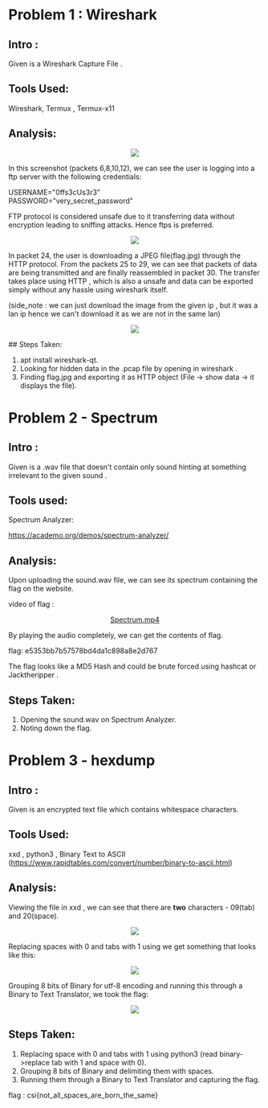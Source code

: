 # Problem 1 : Wireshark
## Intro :
Given is a Wireshark Capture File .
## Tools Used: 
Wireshark, Termux , Termux-x11
## Analysis:

<p align="center" width="100%">
    <img src="https://github.com/TBA5854/Cyber_security_questions/blob/main/resources/PurpleBlock.jpg?raw=true">
</p>

In this screenshot (packets 6,8,10,12), we can see the user is logging into a ftp server with the following credentials:  

USERNAME="0ffs3cUs3r3"  
PASSWORD="very_secret_password"  

FTP protocol is considered unsafe due to it transferring data without encryption leading to sniffing attacks. Hence ftps is preferred.

<p align="center" width="100%">
    <img src="https://github.com/TBA5854/Cyber_security_questions/blob/main/resources/GreenBlock.jpg?raw=true">
</p>

In packet 24, the user is downloading a JPEG file(flag.jpg) through the HTTP protocol. From the packets 25 to 29, we can see that packets of data are being transmitted and are finally reassembled in packet 30. The transfer takes place using HTTP , which is also a unsafe and data can be exported simply without any hassle using wireshark itself.

(side_note : we can just download the image from the given ip , but it was a lan ip hence we can't download it as we are not in the same lan)

<p align="center" width="100%">
    <img src="https://github.com/TBA5854/Cyber_security_questions/blob/main/resources/pcap_flag.jpg?raw=true">
</p>
## Steps Taken:

1. apt install wireshark-qt.
2. Looking for hidden data in the .pcap file by opening in wireshark .
3. Finding flag.jpg and exporting it as HTTP object (File -> show data -> it displays the file).
# Problem 2 - Spectrum

## Intro :
Given is a .wav file that doesn't contain only sound hinting at something irrelevant to the given sound .
## Tools used:
Spectrum Analyzer:

https://academo.org/demos/spectrum-analyzer/

## Analysis:
Upon uploading the sound.wav file, we can see its spectrum containing the flag on the website.

video of flag :

<p align="center" width="100%">
    <a href="https://github.com/TBA5854/Cyber_security_questions/blob/main/resources/spectrum.mp4"> Spectrum.mp4 </a>
</p>

By playing the audio completely, we can get the contents of flag.  

flag: e5353bb7b57578bd4da1c898a8e2d767  

The flag looks like a MD5 Hash and could be brute forced using hashcat or Jacktheripper .

## Steps Taken:
1. Opening the sound.wav on Spectrum Analyzer.
2. Noting down the flag.

# Problem 3 - hexdump
## Intro :
Given is an encrypted text file which contains whitespace characters.
## Tools Used: 
xxd , python3 , Binary Text to ASCII (https://www.rapidtables.com/convert/number/binary-to-ascii.html)
## Analysis:
Viewing the file in xxd , we can see that there are **two** characters - 09(tab) and 20(space).


<p align="center" width="100%">
    <img src="https://github.com/TBA5854/Cyber_security_questions/blob/main/resources/xxd.jpg?raw=true">
</p>

Replacing spaces with 0 and tabs with 1 using we get something that looks like this:
<p align="center" width="100%">
    <img src="https://github.com/TBA5854/Cyber_security_questions/blob/main/resources/py.jpg?raw=true">
</p>
Grouping 8 bits of Binary for utf-8 encoding and running this through a Binary to Text Translator, we took the flag:
<p align="center" width="100%">
    <img src="https://github.com/TBA5854/Cyber_security_questions/blob/main/resources/conversion.jpg?raw=true">
</p>  

## Steps Taken:
1. Replacing space with 0 and tabs with 1 using python3 (read binary->replace tab with 1 and space with 0).
2. Grouping 8 bits of Binary and delimiting them with spaces.
3. Running them through a Binary to Text Translator and capturing the flag.

flag : csi{not_all_spaces_are_born_the_same}